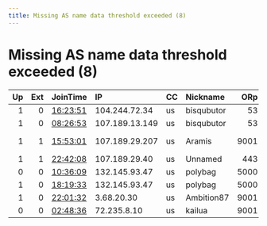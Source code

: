 ```yaml
---
title: Missing AS name data threshold exceeded (8)
---
```


# Missing AS name data threshold exceeded (8)

|   Up |   Ext | JoinTime                                                                                            | IP             | CC   | Nickname   |   ORp |   Dirp | Version   | Contact                       | OS      |   eFamMembers |
|-----:|------:|:----------------------------------------------------------------------------------------------------|:---------------|:-----|:-----------|------:|-------:|:----------|:------------------------------|:--------|--------------:|
|    1 |     0 | [16:23:51](https://metrics.torproject.org/rs.html#details/3CB13D8C95F28CF161CB1BA325E4561F81663357) | 104.244.72.34  | us   | bisqubutor |    53 |      0 | 0.4.6.7   | email:zfbhrmnq5 relay.fi      | FreeBSD |             6 |
|    1 |     0 | [08:26:53](https://metrics.torproject.org/rs.html#details/8A0B2D7836EB2B103EC2FC8C1A79FEB92F166308) | 107.189.13.149 | us   | bisqubutor |    53 |      0 | 0.4.6.7   | email:j7jkrkhtw relay.fi      | FreeBSD |             6 |
|    1 |     1 | [15:53:01](https://metrics.torproject.org/rs.html#details/1906DCA0A3D11AF84BD9AA844AF00299C21DE10E) | 107.189.29.207 | us   | Aramis     |  9001 |     80 | 0.3.5.15  | torix aT=== protonmail&lt;dO  | Linux   |             8 |
|    1 |     1 | [22:42:08](https://metrics.torproject.org/rs.html#details/0CF8F361F27BA0CE8097A38A72EB4C5B71CD3E08) | 107.189.29.40  | us   | Unnamed    |   443 |      0 | 0.4.5.9   | None                          | Linux   |             1 |
|    0 |     0 | [10:36:09](https://metrics.torproject.org/rs.html#details/E9636371A9E18356B24C82EEB7C47BFF0060A35E) | 132.145.93.47  | us   | polybag    |  5000 |   5001 | 0.4.5.6   | polybag@secret.fyi            | Linux   |             1 |
|    1 |     0 | [18:19:33](https://metrics.torproject.org/rs.html#details/87A8B6DF90683A4F62F9192D8410547AC076280D) | 132.145.93.47  | us   | polybag    |  5000 |   5001 | 0.4.5.6   | polybag@secret.fyi            | Linux   |             1 |
|    1 |     0 | [22:01:32](https://metrics.torproject.org/rs.html#details/88595285125A01FE3A6977F2E647452EFDEB8D3B) | 3.68.20.30     | us   | Ambition87 |  9001 |      0 | 0.3.5.15  | &lt;admin@whitephoenix.tk&gt; | Linux   |             1 |
|    0 |     0 | [02:48:36](https://metrics.torproject.org/rs.html#details/34EAD56C1A3B89623251B9D9FF512B0E5B425D48) | 72.235.8.10    | us   | kailua     |  9001 |   9030 | 0.4.5.10  | tor-relay at roen dot us      | Linux   |             1 |
